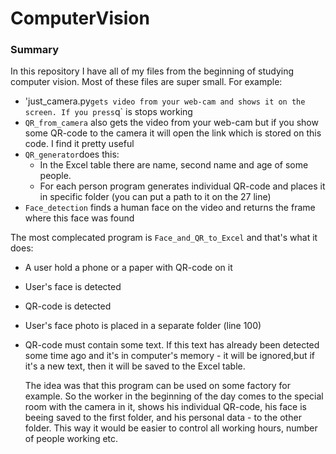 # ComputerVision

### Summary
In this repository I have all of my files from the beginning of studying computer vision. Most of these files are super small.
For example:
- 'just_camera.py` gets video from your web-cam and shows it on the screen. If you press `q` is stops working
- `QR_from_camera` also gets the video from your web-cam but if you show some QR-code to the camera it will open the link which
is stored on this code. I find it pretty useful
- `QR_generator`does this:
    - In the Excel table there are name, second name and age of some people.
    - For each person program generates individual QR-code and places it in specific folder (you can put a path to it on the 27 line)
- `Face_detection` finds a human face on the video and returns the frame where this face was found

The most complecated program is `Face_and_QR_to_Excel` and that's what it does:
- A user hold a phone or a paper with QR-code on it
- User's face is detected
- QR-code is detected
- User's face photo is placed in a separate folder (line 100)
- QR-code must contain some text. If this text has already been detected some time ago and it's in computer's memory - it will be ignored,but if it's a new text, then it will be saved to the Excel table.
  
  The idea was that this program can be used on some factory for example. So the worker in the beginning of the day comes to the special room with the camera in it, shows his individual QR-code, his face is beeing saved to the first folder, and his personal data - to the other folder. This way it would be easier to control all working hours, number of people working etc.
